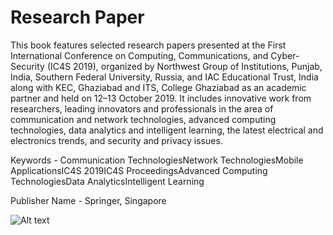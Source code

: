 # Research Paper

This book features selected research papers presented at the First International Conference on Computing, Communications, and Cyber-Security (IC4S 2019), organized by Northwest Group of Institutions, Punjab, India, Southern Federal University, Russia, and IAC Educational Trust, India along with KEC, Ghaziabad and ITS, College Ghaziabad as an academic partner and held on 12–13 October 2019. It includes innovative work from researchers, leading innovators and professionals in the area of communication and network technologies, advanced computing technologies, data analytics and intelligent learning, the latest electrical and electronics trends, and security and privacy issues.

Keywords - 
Communication TechnologiesNetwork TechnologiesMobile ApplicationsIC4S 2019IC4S ProceedingsAdvanced Computing TechnologiesData AnalyticsIntelligent Learning

Publisher Name - 
Springer, Singapore

![Alt text](relative/path/to/Springerlinklogo.jpg?raw=true "Title")
